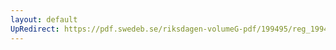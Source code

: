 ```yaml
---
layout: default
UpRedirect: https://pdf.swedeb.se/riksdagen-volumeG-pdf/199495/reg_199495/reg_199495_0443.pdf
---
```

